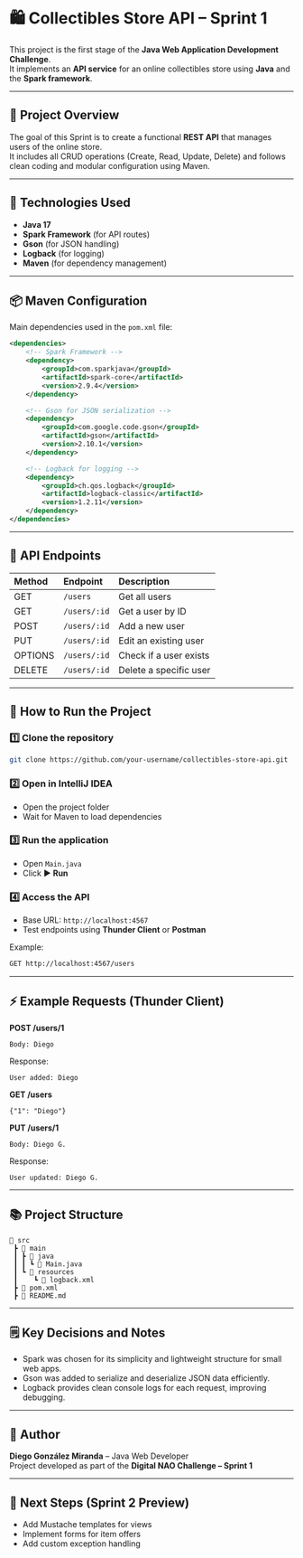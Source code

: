 # 🛍️ Collectibles Store API – Sprint 1

This project is the first stage of the **Java Web Application Development Challenge**.  
It implements an **API service** for an online collectibles store using **Java** and the **Spark framework**.

---

## 🚀 Project Overview

The goal of this Sprint is to create a functional **REST API** that manages users of the online store.  
It includes all CRUD operations (Create, Read, Update, Delete) and follows clean coding and modular configuration using Maven.

---

## 🧩 Technologies Used

- **Java 17**
- **Spark Framework** (for API routes)
- **Gson** (for JSON handling)
- **Logback** (for logging)
- **Maven** (for dependency management)

---

## 📦 Maven Configuration

Main dependencies used in the `pom.xml` file:

```xml
<dependencies>
    <!-- Spark Framework -->
    <dependency>
        <groupId>com.sparkjava</groupId>
        <artifactId>spark-core</artifactId>
        <version>2.9.4</version>
    </dependency>

    <!-- Gson for JSON serialization -->
    <dependency>
        <groupId>com.google.code.gson</groupId>
        <artifactId>gson</artifactId>
        <version>2.10.1</version>
    </dependency>

    <!-- Logback for logging -->
    <dependency>
        <groupId>ch.qos.logback</groupId>
        <artifactId>logback-classic</artifactId>
        <version>1.2.11</version>
    </dependency>
</dependencies>
```

---

## 🧠 API Endpoints

| Method | Endpoint          | Description                        |
|:-------|:------------------|:-----------------------------------|
| GET    | `/users`          | Get all users                      |
| GET    | `/users/:id`      | Get a user by ID                   |
| POST   | `/users/:id`      | Add a new user                     |
| PUT    | `/users/:id`      | Edit an existing user              |
| OPTIONS| `/users/:id`      | Check if a user exists             |
| DELETE | `/users/:id`      | Delete a specific user             |

---

## 🧪 How to Run the Project

### 1️⃣ Clone the repository
```bash
git clone https://github.com/your-username/collectibles-store-api.git
```

### 2️⃣ Open in IntelliJ IDEA
- Open the project folder
- Wait for Maven to load dependencies

### 3️⃣ Run the application
- Open `Main.java`
- Click ▶️ **Run**

### 4️⃣ Access the API
- Base URL: `http://localhost:4567`
- Test endpoints using **Thunder Client** or **Postman**

Example:
```bash
GET http://localhost:4567/users
```

---

## ⚡ Example Requests (Thunder Client)

**POST /users/1**
```
Body: Diego
```
Response:
```
User added: Diego
```

**GET /users**
```
{"1": "Diego"}
```

**PUT /users/1**
```
Body: Diego G.
```
Response:
```
User updated: Diego G.
```

---

## 📚 Project Structure

```
📁 src
 ┣ 📂 main
 ┃ ┣ 📂 java
 ┃ ┃ ┗ 📜 Main.java
 ┃ ┗ 📂 resources
 ┃    ┗ 📜 logback.xml
 ┣ 📜 pom.xml
 ┣ 📜 README.md
```

---

## 🗒️ Key Decisions and Notes

- Spark was chosen for its simplicity and lightweight structure for small web apps.
- Gson was added to serialize and deserialize JSON data efficiently.
- Logback provides clean console logs for each request, improving debugging.

---

## 👥 Author

**Diego González Miranda** – Java Web Developer  
Project developed as part of the **Digital NAO Challenge – Sprint 1**

---

## 🏁 Next Steps (Sprint 2 Preview)

- Add Mustache templates for views  
- Implement forms for item offers  
- Add custom exception handling

